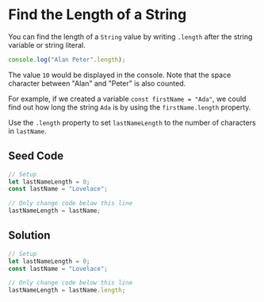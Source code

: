 # Find the Length of a String

You can find the length of a `String` value by writing `.length` after the string variable or string literal.

```javascript
console.log("Alan Peter".length);
```

The value `10` would be displayed in the console. Note that the space character between "Alan" and "Peter" is also counted.

For example, if we created a variable `const firstName = "Ada"`, we could find out how long the string `Ada` is by using the `firstName.length` property.

Use the `.length` property to set `lastNameLength` to the number of characters in `lastName`.

## Seed Code

```javascript
// Setup
let lastNameLength = 0;
const lastName = "Lovelace";

// Only change code below this line
lastNameLength = lastName;
```

## Solution

```javascript
// Setup
let lastNameLength = 0;
const lastName = "Lovelace";

// Only change code below this line
lastNameLength = lastName.length;
```